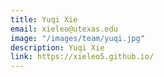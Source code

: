 ```yaml
---
title: Yuqi Xie
email: xieleo@utexas.edu
image: "/images/team/yuqi.jpg"
description: Yuqi Xie
link: https://xieleo5.github.io/
---
```


